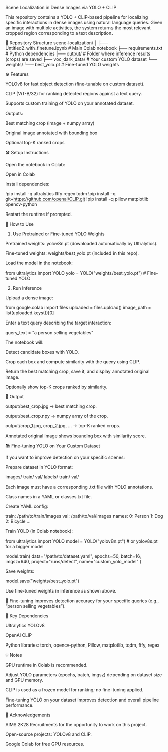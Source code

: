 Scene Localization in Dense Images via YOLO + CLIP

This repository contains a YOLO + CLIP-based pipeline for localizing specific interactions in dense images using natural language queries. Given an image with multiple activities, the system returns the most relevant cropped region corresponding to a text description.

📂 Repository Structure
scene-localization/
│
├── Untitled2_with_finetune.ipynb  # Main Colab notebook
├── requirements.txt                # Python dependencies
├── output/                         # Folder where inference results (crops) are saved
├── voc_dark_data/                  # Your custom YOLO dataset
└── weights/
    └── best_yolo.pt                # Fine-tuned YOLO weights

⚙️ Features

YOLOv8 for fast object detection (fine-tunable on custom dataset).

CLIP (ViT-B/32) for ranking detected regions against a text query.

Supports custom training of YOLO on your annotated dataset.

Outputs:

Best matching crop (image + numpy array)

Original image annotated with bounding box

Optional top-K ranked crops

🛠 Setup Instructions

Open the notebook in Colab:

Open in Colab

Install dependencies:

!pip install -q ultralytics ftfy regex tqdm
!pip install -q git+https://github.com/openai/CLIP.git
!pip install -q pillow matplotlib opencv-python


Restart the runtime if prompted.

🚀 How to Use
1. Use Pretrained or Fine-tuned YOLO Weights

Pretrained weights: yolov8n.pt (downloaded automatically by Ultralytics).

Fine-tuned weights: weights/best_yolo.pt (included in this repo).

Load the model in the notebook:

from ultralytics import YOLO
yolo = YOLO("weights/best_yolo.pt")  # Fine-tuned YOLO

2. Run Inference

Upload a dense image:

from google.colab import files
uploaded = files.upload()
image_path = list(uploaded.keys())[0]


Enter a text query describing the target interaction:

query_text = "a person selling vegetables"


The notebook will:

Detect candidate boxes with YOLO.

Crop each box and compute similarity with the query using CLIP.

Return the best matching crop, save it, and display annotated original image.

Optionally show top-K crops ranked by similarity.

📝 Output

output/best_crop.jpg → best matching crop.

output/best_crop.npy → numpy array of the crop.

output/crop_1.jpg, crop_2.jpg, ... → top-K ranked crops.

Annotated original image shows bounding box with similarity score.

📚 Fine-tuning YOLO on Your Custom Dataset

If you want to improve detection on your specific scenes:

Prepare dataset in YOLO format:

images/
    train/
    val/
labels/
    train/
    val/


Each image must have a corresponding .txt file with YOLO annotations.

Class names in a YAML or classes.txt file.

Create YAML config:

train: /path/to/train/images
val: /path/to/val/images
names:
  0: Person
  1: Dog
  2: Bicycle
  ...


Train YOLO (in Colab notebook):

from ultralytics import YOLO
model = YOLO("yolov8n.pt")  # or yolov8s.pt for a bigger model

model.train(
    data="/path/to/dataset.yaml",
    epochs=50,
    batch=16,
    imgsz=640,
    project="runs/detect",
    name="custom_yolo_model"
)


Save weights:

model.save("weights/best_yolo.pt")


Use fine-tuned weights in inference as shown above.

🔹 Fine-tuning improves detection accuracy for your specific queries (e.g., “person selling vegetables”).

📝 Key Dependencies

Ultralytics YOLOv8

OpenAI CLIP

Python libraries: torch, opencv-python, Pillow, matplotlib, tqdm, ftfy, regex

💡 Notes

GPU runtime in Colab is recommended.

Adjust YOLO parameters (epochs, batch, imgsz) depending on dataset size and GPU memory.

CLIP is used as a frozen model for ranking; no fine-tuning applied.

Fine-tuning YOLO on your dataset improves detection and overall pipeline performance.

🙏 Acknowledgements

AIMS 2K28 Recruitments for the opportunity to work on this project.

Open-source projects: YOLOv8 and CLIP.

Google Colab for free GPU resources.
